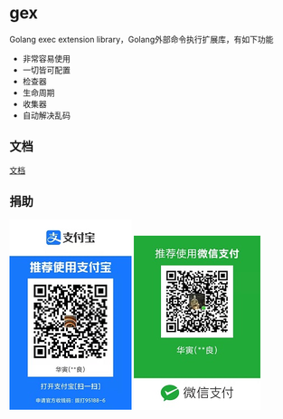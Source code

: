 # gex

Golang exec extension library，Golang外部命令执行扩展库，有如下功能

- 非常容易使用
- 一切皆可配置
- 检查器
- 生命周期
- 收集器
- 自动解决乱码

## 文档

[文档](https://gex.storezhang.tech)

## 捐助

![支持宝](doc/docs/.vuepress/public/donate/alipay-small.jpg)
![支持宝](doc/docs/.vuepress/public/donate/weipay-small.jpg)
